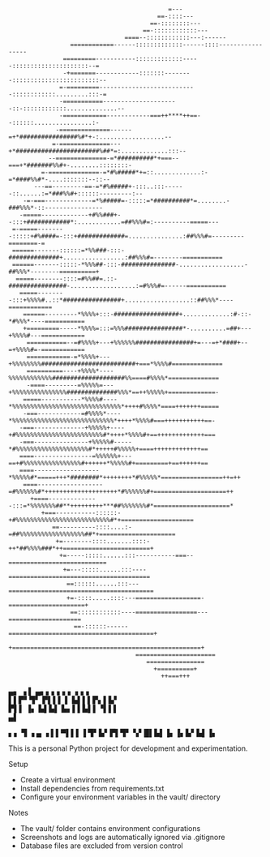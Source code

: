                                                 =---                                                
                                             ==-::::---                                             
                                           ==-::::::::---                                           
                                         ==-::::::::::::---                                         
                                    ====--::::::::::::---:------                                    
                     ============------:::::::::::::------::::-----------------                     
                   =========-----------:::::::::::::-----:::::::::::::::::::::--=                   
                   -+=======------------:::::::--------::::::::::::::::::::::::--                   
                  =-=========---------------------------::::::::::::.........:::-=                  
                  -===========---------------------::-::::::::::::..............--                  
                  -============------------===++****++==--::::::................:-                  
                 -==============------=+*################%#*+-:..................--                 
                =-==============---+*#######################%##*=:.............:::--                
               --==============-=*##########*+===--===+*#######%%#+-........::::::::-               
             =-==============-=*#%#####*+=::.............:-=*####%%#*-....:::::::--::--             
           ---==---------==-=*#%#####+-:::..:::------::......:=*###%%#+::::::---------:--           
        -=-===-------------=*%#####=-:::::=*##########*=........-###%%%*-::----------------         
       -=====-------------+#%%###+--:::+############*:............=##%%%#=:----------=====---       
     =-=====--------:::::+#%####=-:::+#############=...............:##%%%#=---------========-=      
     ======-------::::::=*%%###-:::-##############+.................:##%%%#=--------===========     
     ======-------:::::-*%%%##-:::-###############-..................-##%%%*--------==========+     
      =====--------::::=#%%##=.::-################-..................:=#%%%#=------===========      
       =====--------:::+%%%%#..::*################+..................::##%%%*----============       
        ======---------*%%%%+:::-##################+.............:#-::-*#%%%*----===========        
        +=========-----*%%%%=:::=%%%################*-..........=##+---+%%%%#---============        
         ===========--=#%%%%+---+%%%%%%################+=---=+*####+--=+%%%%#=-============         
         ============-=*%%%%+---+%%%%%%%%##########################+===*%%%%#==============         
         ==========----+%%%%*----%%%%%%%%%%%%####################%%====#%%%%*==============         
         -====---------=%%%%%=---+%%%%%%%%%%%%%%%##############%%%*==++%%%%%+=============-         
        =====-----------*%%%%#----*%%%%%%%%%%%%%%%%%%%%%%%%%%%%%%*++++#%%%%*====+++++++=====        
        -===------------=#%%%%*----*%%%%%%%%%%%%%%%%%%%%%%%%%%%%*++++*%%%%#===+++++++++++==-        
       -===--------------+%%%%%+----+#%%%%%%%%%%%%%%%%%%%%%%%%#*++++*%%%%#+==+++++++++++++===       
       -===---------------+%%%%%#-----*#%%%%%%%%%%%%%%%%%%%%#*+++++#%%%%%+====+++++++++++++==       
       ====----------------=%%%%%%+---==+#%%%%%%%%%%%%%%%%#++++++*%%%%%#+=========+==++++++==       
       ====------------------*%%%%%#*=====+++*########*++++++++*#%%%%%*=================++=++       
        ====------------------=#%%%%%%#*++++++++++++++++++++*#%%%%%%#+====================++        
          +====--------------:::=*%%%%%%%##**+++++++++***##%%%%%%%#*=====================*          
             +===-----------::::::-+#%%%%%%%%%%%%%%%%%%%%%%%%%%#*+====================              
                ==----------::::....:-=##%%%%%%%%%%%%%%%%%%##*+=====================                
                 +=--------::::.......::::-++*##%%%%###*++========================+                 
                  +=-----:::::......:::-----------===--===========================                  
                   +=---:::::......:::----=======================================                   
                    ==::::::......:::---========================================                    
                    +=-::::.....::::---==================-=====================+                    
                     ==::::::::::::----=================---====================                     
                      ==-::::::------========================================+                      
                       +====================================================+                       
                                       ======================                                       
                                          ================                                          
                                            +==========+                                            
                                              ++===+++

▄▖  ▗   ▌     ▄▖▖▖▖▖▖ ▖▖▖                                                                                                                 
▌▌▛▘▜▘  ▛▌▌▌  ▌ ▙▌▌▌▛▖▌▙▘                                                                                                                 
▛▌▌ ▐▖  ▙▌▙▌  ▙▖▌▌▙▌▌▝▌▌▌                                                                                                                 
          ▄▌             

▖▖    ▜ ▗ ▄   ▗ 
▌▌▀▌▌▌▐ ▜▘▙▘▛▌▜▘
▚▘█▌▙▌▐▖▐▖▙▘▙▌▐▖
                
This is a personal Python project for development and experimentation.

Setup

- Create a virtual environment
- Install dependencies from requirements.txt
- Configure your environment variables in the vault/ directory

Notes

- The vault/ folder contains environment configurations
- Screenshots and logs are automatically ignored via .gitignore
- Database files are excluded from version control
